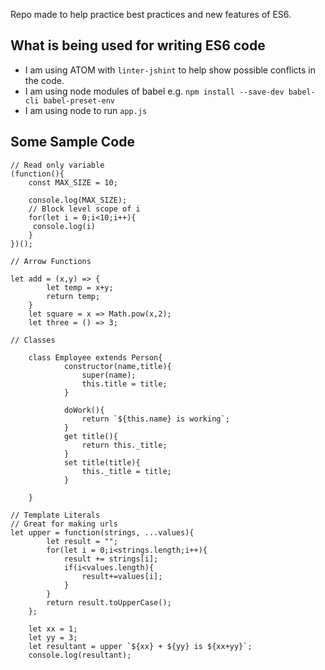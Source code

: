 Repo made to help practice best practices and new features of ES6.

## What is being used for writing ES6 code
* I am using ATOM with `linter-jshint` to help show possible conflicts in the code.
* I am using node modules of babel e.g. `npm install --save-dev babel-cli babel-preset-env`
* I am using node to run `app.js`

## Some Sample Code

```
// Read only variable
(function(){
	const MAX_SIZE = 10;

	console.log(MAX_SIZE);
	// Block level scope of i
	for(let i = 0;i<10;i++){
	 console.log(i)
	}
})();

// Arrow Functions

let add = (x,y) => {
		let temp = x+y;
		return temp;
	}
	let square = x => Math.pow(x,2);
	let three = () => 3;

// Classes

	class Employee extends Person{
			constructor(name,title){
				super(name);
				this.title = title;
			}

			doWork(){
				return `${this.name} is working`;
			}
			get title(){
				return this._title;
			}
			set title(title){
				this._title = title;
			}

	}
  
// Template Literals
// Great for making urls
let upper = function(strings, ...values){
		let result = "";
		for(let i = 0;i<strings.length;i++){
			result += strings[i];
			if(i<values.length){
				result+=values[i];
			}
		}
		return result.toUpperCase();
	};

	let xx = 1;
	let yy = 3;
	let resultant = upper `${xx} + ${yy} is ${xx+yy}`;
	console.log(resultant);

```
